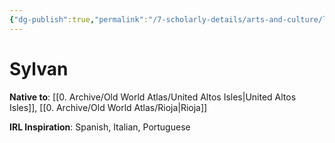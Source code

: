 ```yaml
---
{"dg-publish":true,"permalink":"/7-scholarly-details/arts-and-culture/languages/sylvan/","noteIcon":""}
---
```


# Sylvan

**Native to**: [[0. Archive/Old World Atlas/United Altos Isles\|United Altos Isles]], [[0. Archive/Old World Atlas/Rioja\|Rioja]] 

**IRL Inspiration**: Spanish, Italian, Portuguese 
